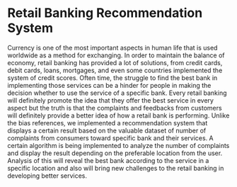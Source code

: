 # Retail Banking Recommendation System
Currency is one of the most important aspects in human life that is used worldwide as a method for exchanging. In order to maintain the balance of economy, retail banking has provided a lot of solutions, from credit cards, debit cards, loans, mortgages, and even some countries implemented the system of credit scores. Often time, the struggle to find the best bank in implementing those services can be a hinder for people in making the decision whether to use the service of a specific bank. Every retail banking will definitely promote the idea that they offer the best service in every aspect but the truth is that the complaints and feedbacks from customers will definitely provide a better idea of how a retail bank is performing. Unlike the bias references, we implemented a recommendation system that displays a certain result based on the valuable dataset of number of complaints from consumers toward specific bank and their services. A certain algorithm is being implemented to analyze the number of complaints and display the result depending on the preferable location from the user. Analysis of this will reveal the best bank according to the service in a specific location and also will bring new challenges to the retail banking in developing better services.
